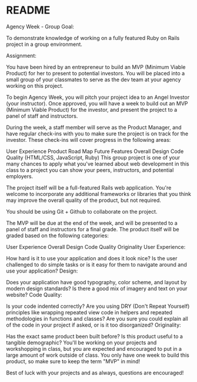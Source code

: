 # README

Agency Week - Group
Goal:

To demonstrate knowledge of working on a fully featured Ruby on Rails project in a group environment.

Assignment:

You have been hired by an entrepreneur to build an MVP (Minimum Viable Product) for her to present to potential investors. You will be placed into a small group of your classmates to serve as the dev team at your agency working on this project.

To begin Agency Week, you will pitch your project idea to an Angel Investor (your instructor). Once approved, you will have a week to build out an MVP (Minimum Viable Product) for the investor, and present the project to a panel of staff and instructors.

During the week, a staff member will serve as the Product Manager, and have regular check-ins with you to make sure the project is on track for the investor. These check-ins will cover progress in the following areas:

User Experience
Product Road Map
Future Features
Overall Design
Code Quality (HTML/CSS, JavaScript, Ruby)
This group project is one of your many chances to apply what you've learned about web development in this class to a project you can show your peers, instructors, and potential employers.

The project itself will be a full-featured Rails web application. You're welcome to incorporate any additional frameworks or libraries that you think may improve the overall quality of the product, but not required.

You should be using Git + Github to collaborate on the project.

The MVP will be due at the end of the week, and will be presented to a panel of staff and instructors for a final grade. The product itself will be graded based on the following categories:

User Experience
Overall Design
Code Quality
Originality
User Experience:

How hard is it to use your application and does it look nice?
Is the user challenged to do simple tasks or is it easy for them to navigate around and use your application?
Design:

Does your application have good typography, color scheme, and layout by modern design standards?
Is there a good mix of imagery and text on your website?
Code Quality:

Is your code indented correctly?
Are you using DRY (Don't Repeat Yourself) principles like wrapping repeated view code in helpers and repeated methodologies in functions and classes?
Are you sure you could explain all of the code in your project if asked, or is it too disorganized?
Originality:

Has the exact same product been built before?
Is this product useful to a tangible demographic?
You'll be working on your projects and workshopping in class, but you are expected and encouraged to put in a large amount of work outside of class. You only have one week to build this product, so make sure to keep the term "MVP" in mind!

Best of luck with your projects and as always, questions are encouraged!
